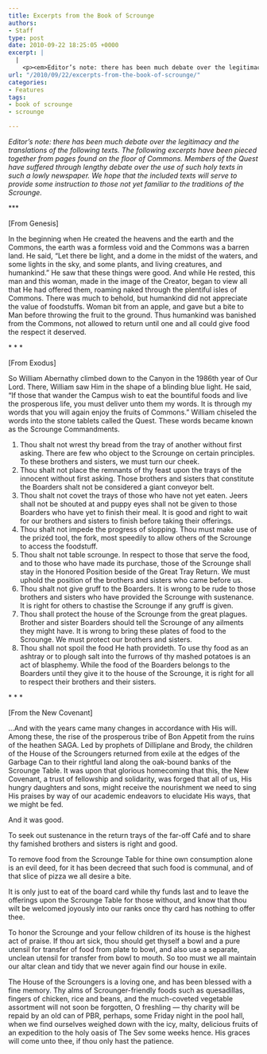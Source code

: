 ```yaml
---
title: Excerpts from the Book of Scrounge
authors:
- Staff
type: post
date: 2010-09-22 18:25:05 +0000
excerpt: |
  |
    <p><em>Editor’s note: there has been much debate over the legitimacy and the  translations of the following texts. The following excerpts have been  pieced together from pages found on the floor of Commons. </em></p>
url: "/2010/09/22/excerpts-from-the-book-of-scrounge/"
categories:
- Features
tags:
- book of scrounge
- scrounge

---
```

_<a rel="attachment wp-att-292" href="https://i1.wp.com/www.reedquest.org/wp-content/uploads/2010/09/scrounge.jpg"><img class="aligncenter size-full wp-image-292" title="scrounge" src="https://i1.wp.com/www.reedquest.org/wp-content/uploads/2010/09/scrounge.jpg?resize=700%2C221" alt="" data-recalc-dims="1" /></a>Editor’s note: there has been much debate over the legitimacy and the translations of the following texts. The following excerpts have been pieced together from pages found on the floor of Commons. Members of the Quest have suffered through lengthy debate over the use of such holy texts in such a lowly newspaper. We hope that the included texts will serve to provide some instruction to those not yet familiar to the traditions of the Scrounge._

\***
  
[From Genesis]

In the beginning when He created the heavens and the earth and the Commons, the earth was a formless void and the Commons was a barren land. He said, “Let there be light, and a dome in the midst of the waters, and some lights in the sky, and some plants, and living creatures, and humankind.” He saw that these things were good. And while He rested, this man and this woman, made in the image of the Creator, began to view all that He had offered them, roaming naked through the plentiful isles of Commons. There was much to behold, but humankind did not appreciate the value of foodstuffs. Woman bit from an apple, and gave but a bite to Man before throwing the fruit to the ground. Thus humankind was banished from the Commons, not allowed to return until one and all could give food the respect it deserved.

\* \* *

[From Exodus]

So William Abernathy climbed down to the Canyon in the 1986th year of Our Lord. There, William saw Him in the shape of a blinding blue light. He said, “If those that wander the Campus wish to eat the bountiful foods and live the prosperous life, you must deliver unto them my words. It is through my words that you will again enjoy the fruits of Commons.” William chiseled the words into the stone tablets called the Quest. These words became known as the Scrounge Commandments.

  1. Thou shalt not wrest thy bread from the tray of another without first asking. There are few who object to the Scrounge on certain principles. To these brothers and sisters, we must turn our cheek.
  2. Thou shalt not place the remnants of thy feast upon the trays of the innocent without first asking. Those brothers and sisters that constitute the Boarders shalt not be considered a giant conveyor belt.
  3. Thou shalt not covet the trays of those who have not yet eaten. Jeers shall not be shouted at and puppy eyes shall not be given to those Boarders who have yet to finish their meal. It is good and right to wait for our brothers and sisters to finish before taking their offerings.
  4. Thou shalt not impede the progress of slopping. Thou must make use of the prizéd tool, the fork, most speedily to allow others of the Scrounge to access the foodstuff.
  5. Thou shalt not table scrounge. In respect to those that serve the food, and to those who have made its purchase, those of the Scrounge shall stay in the Honored Position beside of the Great Tray Return. We must uphold the position of the brothers and sisters who came before us.
  6. Thou shalt not give gruff to the Boarders. It is wrong to be rude to those brothers and sisters who have provided the Scrounge with sustenance. It is right for others to chastise the Scrounge if any gruff is given.
  7. Thou shall protect the house of the Scrounge from the great plagues. Brother and sister Boarders should tell the Scrounge of any ailments they might have. It is wrong to bring these plates of food to the Scrounge. We must protect our brothers and sisters.
  8. Thou shall not spoil the food He hath provideth. To use thy food as an ashtray or to plough salt into the furrows of thy mashed potatoes is an act of blasphemy. While the food of the Boarders belongs to the Boarders until they give it to the house of the Scrounge, it is right for all to respect their brothers and their sisters.

\* \* *

[From the New Covenant]

…And with the years came many changes in accordance with His will. Among these, the rise of the prosperous tribe of Bon Appetit from the ruins of the heathen SAGA. Led by prophets of Dilliplane and Brody, the children of the House of the Scroungers returned from exile at the edges of the Garbage Can to their rightful land along the oak-bound banks of the Scrounge Table. It was upon that glorious homecoming that this, the New Covenant, a trust of fellowship and solidarity, was forged that all of us, His hungry daughters and sons, might receive the nourishment we need to sing His praises by way of our academic endeavors to elucidate His ways, that we might be fed.

And it was good.

To seek out sustenance in the return trays of the far-off Café and to share thy famished brothers and sisters is right and good.

To remove food from the Scrounge Table for thine own consumption alone is an evil deed, for it has been decreed that such food is communal, and of that slice of pizza we all desire a bite.

It is only just to eat of the board card while thy funds last and to leave the offerings upon the Scrounge Table for those without, and know that thou wilt be welcomed joyously into our ranks once thy card has nothing to offer thee.

To honor the Scrounge and your fellow children of its house is the highest act of praise. If thou art sick, thou should get thyself a bowl and a pure utensil for transfer of food from plate to bowl, and also use a separate, unclean utensil for transfer from bowl to mouth. So too must we all maintain our altar clean and tidy that we never again find our house in exile.

The House of the Scroungers is a loving one, and has been blessed with a fine memory. Thy alms of Scrounger-friendly foods such as quesadillas, fingers of chicken, rice and beans, and the much-coveted vegetable assortment will not soon be forgotten, O freshling — thy charity will be repaid by an old can of PBR, perhaps, some Friday night in the pool hall, when we find ourselves weighed down with the icy, malty, delicious fruits of an expedition to the holy oasis of The Sev some weeks hence. His graces will come unto thee, if thou only hast the patience.